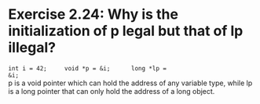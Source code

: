 # Exercise 2.24: Why is the initialization of p legal but that of lp illegal?

<code>int i = 42;    
void *p = &i;     
long *lp = &i;</code>   
p is a void pointer which can hold the address of any variable type, while lp is a long pointer that can
only hold the address of a long object.
